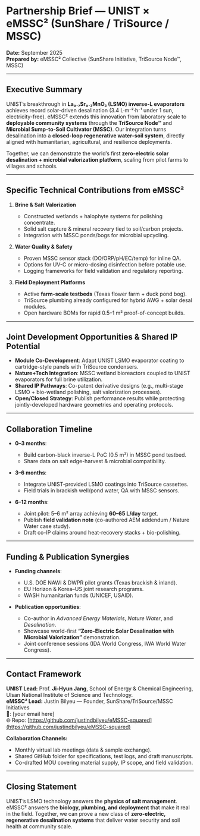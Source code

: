 # Partnership Brief — UNIST × eMSSC² (SunShare / TriSource / MSSC)

**Date:** September 2025  
**Prepared by:** eMSSC² Collective (SunShare Initiative, TriSource Node™, MSSC)

---

## Executive Summary
UNIST’s breakthrough in **La₀.₇Sr₀.₃MnO₃ (LSMO) inverse-L evaporators** achieves record solar-driven desalination (3.4 L·m⁻²·h⁻¹ under 1 sun, electricity-free). eMSSC² extends this innovation from laboratory scale to **deployable community systems** through the **TriSource Node™** and **Microbial Sump-to-Soil Cultivator (MSSC)**. Our integration turns desalination into a **closed-loop regenerative water-soil system**, directly aligned with humanitarian, agricultural, and resilience deployments.

Together, we can demonstrate the world’s first **zero-electric solar desalination + microbial valorization platform**, scaling from pilot farms to villages and schools.

---

## Specific Technical Contributions from eMSSC²
1. **Brine & Salt Valorization**
   - Constructed wetlands + halophyte systems for polishing concentrate.  
   - Solid salt capture & mineral recovery tied to soil/carbon projects.  
   - Integration with MSSC ponds/bogs for microbial upcycling.  

2. **Water Quality & Safety**
   - Proven MSSC sensor stack (DO/ORP/pH/EC/temp) for inline QA.  
   - Options for UV-C or micro-dosing disinfection before potable use.  
   - Logging frameworks for field validation and regulatory reporting.  

3. **Field Deployment Platforms**
   - Active **farm-scale testbeds** (Texas flower farm + duck pond bog).  
   - TriSource plumbing already configured for hybrid AWG + solar desal modules.  
   - Open hardware BOMs for rapid 0.5–1 m² proof-of-concept builds.  

---

## Joint Development Opportunities & Shared IP Potential
- **Module Co-Development**: Adapt UNIST LSMO evaporator coating to cartridge-style panels with TriSource condensers.  
- **Nature+Tech Integration**: MSSC wetland bioreactors coupled to UNIST evaporators for full brine utilization.  
- **Shared IP Pathways**: Co-patent derivative designs (e.g., multi-stage LSMO + bio-wetland polishing, salt valorization processes).  
- **Open/Closed Strategy**: Publish performance results while protecting jointly-developed hardware geometries and operating protocols.  

---

## Collaboration Timeline
- **0–3 months**:  
  - Build carbon-black inverse-L PoC (0.5 m²) in MSSC pond testbed.  
  - Share data on salt edge-harvest & microbial compatibility.  

- **3–6 months**:  
  - Integrate UNIST-provided LSMO coatings into TriSource cassettes.  
  - Field trials in brackish well/pond water, QA with MSSC sensors.  

- **6–12 months**:  
  - Joint pilot: 5–6 m² array achieving **60–65 L/day** target.  
  - Publish **field validation note** (co-authored AEM addendum / Nature Water case study).  
  - Draft co-IP claims around heat-recovery stacks + bio-polishing.  

---

## Funding & Publication Synergies
- **Funding channels**:  
  - U.S. DOE NAWI & DWPR pilot grants (Texas brackish & inland).  
  - EU Horizon & Korea–US joint research programs.  
  - WASH humanitarian funds (UNICEF, USAID).  

- **Publication opportunities**:  
  - Co-author in *Advanced Energy Materials*, *Nature Water*, and *Desalination*.  
  - Showcase world-first **“Zero-Electric Solar Desalination with Microbial Valorization”** demonstration.  
  - Joint conference sessions (IDA World Congress, IWA World Water Congress).  

---

## Contact Framework
**UNIST Lead:** Prof. **Ji-Hyun Jang**, School of Energy & Chemical Engineering, Ulsan National Institute of Science and Technology.  
**eMSSC² Lead:** Justin Bilyeu — Founder, SunShare/TriSource/MSSC Initiatives  
📧: [your email here]  
🌐 Repo: [https://github.com/justindbilyeu/eMSSC-squared](https://github.com/justindbilyeu/eMSSC-squared)  

**Collaboration Channels:**  
- Monthly virtual lab meetings (data & sample exchange).  
- Shared GitHub folder for specifications, test logs, and draft manuscripts.  
- Co-drafted MOU covering material supply, IP scope, and field validation.

---

## Closing Statement
UNIST’s LSMO technology answers the **physics of salt management**. eMSSC² answers the **biology, plumbing, and deployment** that make it real in the field. Together, we can prove a new class of **zero-electric, regenerative desalination systems** that deliver water security and soil health at community scale.
